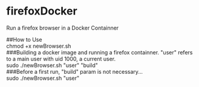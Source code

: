 # firefoxDocker
Run a firefox browser in a Docker Containner

##How to Use  
chmod +x newBrowser.sh  
###Building a docker image and running a firefox containner. "user" refers to a main user with uid 1000, a current user.  
sudo ./newBrowser.sh "user" "build"  
###Before a first run, "build" param is not necessary...  
sudo ./newBrowser.sh "user"
